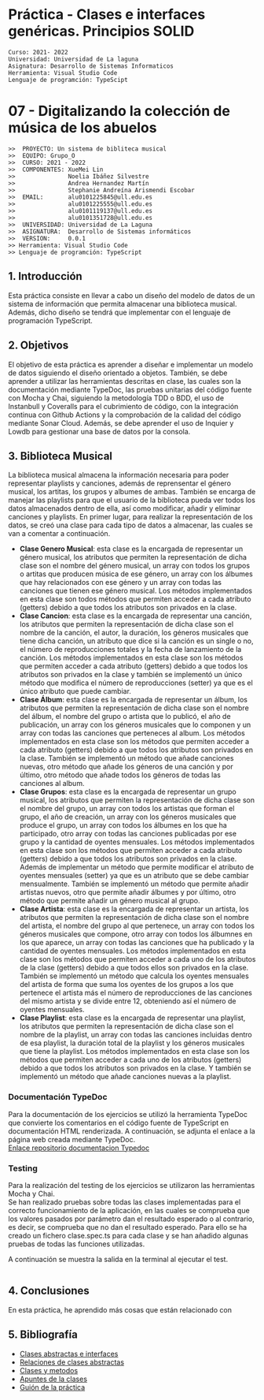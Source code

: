 # Práctica  - Clases e interfaces genéricas. Principios SOLID

```
Curso: 2021- 2022
Universidad: Universidad de La laguna
Asignatura: Desarrollo de Sistemas Informaticos
Herramienta: Visual Studio Code
Lenguaje de programción: TypeScipt
```

# 07 - Digitalizando la colección de música de los abuelos

```
>>  PROYECTO: Un sistema de bibliteca musical
>>  EQUIPO: Grupo_O
>>  CURSO: 2021 - 2022
>>  COMPONENTES: XueMei Lin
>>               Noelia Ibáñez Silvestre
>>               Andrea Hernandez Martín
>>               Stephanie Andreína Arismendi Escobar
>>  EMAIL:       alu0101225845@ull.edu.es
>>               alu0101225555@ull.edu.es
>>               alu0101119137@ull.edu.es
>>               alu0101351728@ull.edu.es
>>  UNIVERSIDAD: Universidad de La Laguna
>>  ASIGNATURA:  Desarrollo de Sistemas informáticos
>>  VERSION:     0.0.1
>> Herramienta: Visual Studio Code
>> Lenguaje de programción: TypeScript
```

## 1. Introducción
Esta práctica consiste en llevar a cabo un diseño del modelo de datos de un sistema de información que permita almacenar una biblioteca musical. Además, dicho diseño se tendrá que implementar con el lenguaje de programación TypeScript.    

## 2. Objetivos
El objetivo de esta práctica es aprender a diseñar e implementar un modelo de datos siguiendo el diseño orientado a objetos. También, se debe aprender a utilizar las herramientas descritas en clase, las cuales son la documentación mediante TypeDoc, las pruebas unitarias del código fuente con Mocha y Chai, siguiendo la metodología TDD o BDD, el uso de Instanbull y Coveralls para el cubrimiento de código, con la integración continua con Github Actions y la comprobación de la calidad del código mediante Sonar Cloud. Además, se debe aprender el uso de Inquier y Lowdb para gestionar una base de datos por la consola.

## 3. Biblioteca Musical
La biblioteca musical almacena la información necesaria para poder representar playlists y canciones, además de reprensentar el género musical, los artitas, los grupos y albumes de ambas. También se encarga de manejar las playlists para que el usuario de la biblioteca pueda ver todos los datos almacenados dentro de ella, así como modificar, añadir y eliminar canciones y playlists.  En primer lugar, para realizar la representación de los datos, se creó una clase para cada tipo de datos a almacenar, las cuales se van a comentar a continuación.  
- **Clase Genero Musical**: esta clase es la encargada de representar un género musical, los atributos que permiten la representación de dicha clase son el nombre del género musical, un array con todos los grupos o artitas que producen música de ese género, un array con los álbumes que hay relacionados con ese género y un array con todas las canciones que tienen ese género musical.  Los métodos implementados en esta clase son todos métodos que permiten acceder a cada atributo (getters) debido a que todos los atributos son privados en la clase.  
- **Clase Cancion**: esta clase es la encargada de representar una canción, los atributos que permiten la representación de dicha clase son el nombre de la canción, el autor, la duración, los géneros musicales que tiene dicha canción, un atributo que dice si la canción es un single o no, el número de reproducciones totales y la fecha de lanzamiento de la canción. Los métodos implementados en esta clase son los métodos que permiten acceder a cada atributo (getters) debido a que todos los atributos son privados en la clase y también se implementó un único método que modifica el número de reproducciones (setter) ya que es el único atributo que puede cambiar.  
- **Clase Álbum**: esta clase es la encargada de representar un álbum, los atributos que permiten la representación de dicha clase son el nombre del álbum, el nombre del grupo o artista que lo publicó, el año de publicación, un array con los géneros musicales que lo componen y un array con todas las canciones que perteneces al album. Los métodos implementados en esta clase son los métodos que permiten acceder a cada atributo (getters) debido a que todos los atributos son privados en la clase. También se implementó un método que añade canciones nuevas, otro método que añade los géneros de una canción y por último, otro método que añade todos los géneros de todas las canciones al album.  
- **Clase Grupos**: esta clase es la encargada de representar un grupo musical, los atributos que permiten la representación de dicha clase son el nombre del grupo, un array con todos los artistas que forman el grupo, el año de creación, un array con los géneros musicales que produce el grupo, un array con todos los álbumes en los que ha participado, otro array con todas las canciones publicadas por ese grupo y la cantidad de oyentes mensuales. Los métodos implementados en esta clase son los métodos que permiten acceder a cada atributo (getters) debido a que todos los atributos son privados en la clase. Además de implementar un método que permite modificar el atributo de oyentes mensuales (setter) ya que es un atributo que se debe cambiar mensualmente. También se implementó un método que permite añadir artistas nuevos, otro que permite añadir álbumes y por último, otro método que permite añadir un género musical al grupo.  
- **Clase Artista**: esta clase es la encargada de representar un artista, los atributos que permiten la representación de dicha clase son el nombre del artista, el nombre del grupo al que pertenece, un array con todos los géneros musicales que compone, otro array con todos los álbumnes en los que aparece, un array con todas las canciones que ha publicado y la cantidad de oyentes mensuales. Los métodos implementados en esta clase son los métodos que permiten acceder a cada uno de los atributos de la clase (getters) debido a que todos ellos son privados en la clase. También se implementó un método que calcula los oyentes mensuales del artista de forma que suma los oyentes de los grupos a los que pertenece el artista más el número de reproducciones de las canciones del mismo artista y se divide entre 12, obteniendo así el número de oyentes mensuales.  
- **Clase Playlist**: esta clase es la encargada de representar una playlist, los atributos que permiten la representación de dicha clase son el nombre de la playlist, un array con todas las canciones incluidas dentro de esa playlist, la duración total de la playlist y los géneros musicales que tiene la playlist. Los métodos implementados en esta clase son los métodos que permiten acceder a cada uno de los atributos (getters) debido a que todos los atributos son privados en la clase. Y también se implementó un método que añade canciones nuevas a la playlist.  

### Documentación TypeDoc  
Para la documentación de los ejercicios se utilizó la herramienta TypeDoc que convierte los comentarios en el código fuente de TypeScript en documentación HTML renderizada. A continuación, se adjunta el enlace a la página web creada mediante TypeDoc.  
[Enlace repositorio documentacion Typedoc]()  

### Testing  
Para la realización del testing de los ejercicios se utilizaron las herramientas Mocha y Chai.  
Se han realizado pruebas sobre todas las clases implementadas para el correcto funcionamiento de la aplicación, en las cuales se comprueba que los valores pasados por parámetro dan el resultado esperado o al contrario, es decir, se comprueba que no dan el resultado esperado. Para ello se ha creado un fichero clase.spec.ts para cada clase y se han añadido algunas pruebas de todas las funciones utilizadas.  

A continuación se muestra la salida en la terminal al ejecutar el test.  
```
```

##  4. Conclusiones

En esta práctica, he aprendido más cosas que están relacionado con

## 5. Bibliografía
- [Clases abstractas e interfaces](https://ifgeekthen.everis.com/es/clases-abstractas-e-interfaces)
- [Relaciones de clases abstractas](https://qastack.mx/programming/597769/how-do-i-create-an-abstract-base-class-in-javascript)
- [Clases y metodos](https://lenguajejs.com/javascript/caracteristicas/clases-es6/)
- [Apuntes de la clases](https://ull-esit-inf-dsi-2122.github.io/typescript-theory/)
- [Guión de la práctica](https://ull-esit-inf-dsi-2122.github.io/prct07-music-dataModel/)
